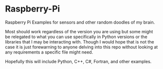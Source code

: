 # Raspberry-Pi

Raspberry Pi Examples for sensors and other random doodles of my brain.

Most should work regardless of the version you are using but some might be relegated to what
you can use specifically in Python versions or the libraries that I may be interacting with.
Though I would hope that is not the case it is just forewarning to anyone delving into this repo
without looking at any requirements a specific file might need.

Hopefully this will include Python, C++, C#, Fortran, and other examples.

